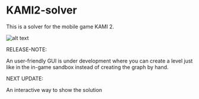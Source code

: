 # KAMI2-solver

This is a solver for the mobile game KAMI 2.

![alt text](https://static1.squarespace.com/static/57b5d1f0d482e93404415213/t/58dba1dd59cc68c3b09ec296/1490788839850/?format=1500w)


RELEASE-NOTE:

An user-friendly GUI is under development where you can create a level just like in the in-game sandbox instead of creating the graph by hand.


NEXT UPDATE:

An interactive way to show the solution
